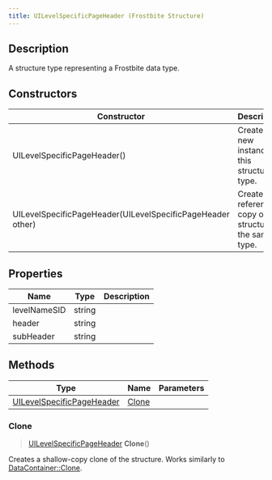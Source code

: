 ```yaml
---
title: UILevelSpecificPageHeader (Frostbite Structure)
---
```

## Description

A structure type representing a Frostbite data type.

## Constructors

| Constructor                                                | Description                                              |
| ---------------------------------------------------------- | -------------------------------------------------------- |
| UILevelSpecificPageHeader()                                | Create a new instance of this structure type.            |
| UILevelSpecificPageHeader(UILevelSpecificPageHeader other) | Create a reference copy of a structure of the same type. |

## Properties

| Name         | Type   | Description |
| ------------ | ------ | ----------- |
| levelNameSID | string |             |
| header       | string |             |
| subHeader    | string |             |

## Methods

| Type                                                   | Name            | Parameters |
| ------------------------------------------------------ | --------------- | ---------- |
| [UILevelSpecificPageHeader](UILevelSpecificPageHeader) | [Clone](#clone) |            |

### Clone

> [UILevelSpecificPageHeader](UILevelSpecificPageHeader) **Clone**()

Creates a shallow-copy clone of the structure. Works similarly to [DataContainer::Clone](/vext/ref/cls/shr/datacontainer#clone).
